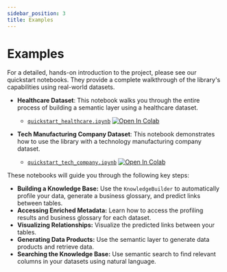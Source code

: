 ```yaml
---
sidebar_position: 3
title: Examples
---
```


# Examples

For a detailed, hands-on introduction to the project, please see our quickstart notebooks. They provide a complete walkthrough of the library's capabilities using real-world datasets.

*   **Healthcare Dataset**: This notebook walks you through the entire process of building a semantic layer using a healthcare dataset.
    *   [`quickstart_healthcare.ipynb`](https://github.com/Intugle/data-tools/blob/main/notebooks/quickstart_healthcare.ipynb) [![Open In Colab](https://colab.research.google.com/assets/colab-badge.svg)](https://colab.research.google.com/github/Intugle/data-tools/blob/main/notebooks/quickstart_healthcare.ipynb)

*   **Tech Manufacturing Company Dataset**: This notebook demonstrates how to use the library with a technology manufacturing company dataset.
    *   [`quickstart_tech_company.ipynb`](https://github.com/Intugle/data-tools/blob/main/notebooks/quickstart_tech_company.ipynb) [![Open In Colab](https://colab.research.google.com/assets/colab-badge.svg)](https://colab.research.google.com/github/Intugle/data-tools/blob/main/notebooks/quickstart_tech_company.ipynb)

These notebooks will guide you through the following key steps:

*   **Building a Knowledge Base:** Use the `KnowledgeBuilder` to automatically profile your data, generate a business glossary, and predict links between tables.
*   **Accessing Enriched Metadata:** Learn how to access the profiling results and business glossary for each dataset.
*   **Visualizing Relationships:** Visualize the predicted links between your tables.
*   **Generating Data Products:** Use the semantic layer to generate data products and retrieve data.
*   **Searching the Knowledge Base:** Use semantic search to find relevant columns in your datasets using natural language.

